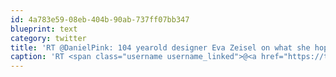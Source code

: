 ```yaml
---
id: 4a783e59-08eb-404b-90ab-737ff07bb347
blueprint: text
category: twitter
title: 'RT @DanielPink: 104 yearold designer Eva Zeisel on what she hopes 2 achieve w/ her new lamps: "I want them to sell." http://on.wsj.com/q ...'
caption: 'RT <span class="username username_linked">@<a href="https://twitter.com/DanielPink" title="Daniel Pink">DanielPink</a></span>: 104 yearold designer Eva Zeisel on what she hopes 2 achieve w/ her new lamps: "I want them to sell." http://on.wsj.com/q ...'
---
```

